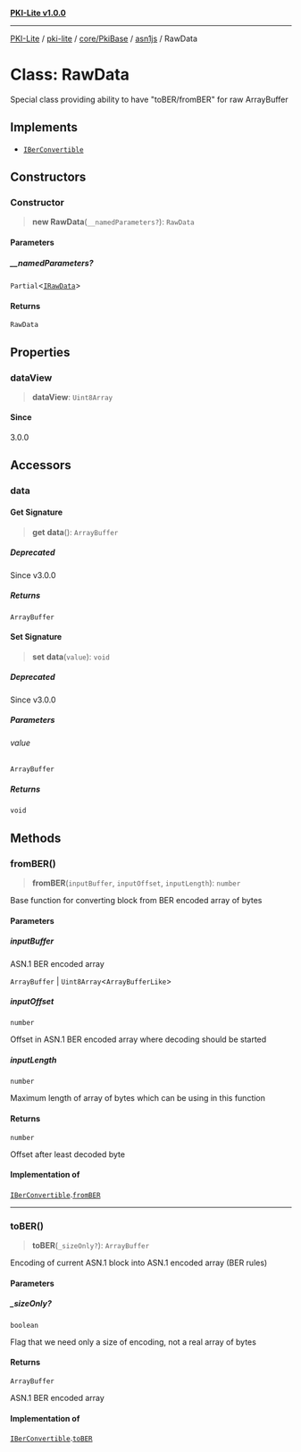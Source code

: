 [**PKI-Lite v1.0.0**](../../../../../../README.md)

---

[PKI-Lite](../../../../../../README.md) / [pki-lite](../../../../../README.md) / [core/PkiBase](../../../README.md) / [asn1js](../README.md) / RawData

# Class: RawData

Special class providing ability to have "toBER/fromBER" for raw ArrayBuffer

## Implements

- [`IBerConvertible`](../interfaces/IBerConvertible.md)

## Constructors

### Constructor

> **new RawData**(`__namedParameters?`): `RawData`

#### Parameters

##### \_\_namedParameters?

`Partial`\<[`IRawData`](../interfaces/IRawData.md)\>

#### Returns

`RawData`

## Properties

### dataView

> **dataView**: `Uint8Array`

#### Since

3.0.0

## Accessors

### data

#### Get Signature

> **get** **data**(): `ArrayBuffer`

##### Deprecated

Since v3.0.0

##### Returns

`ArrayBuffer`

#### Set Signature

> **set** **data**(`value`): `void`

##### Deprecated

Since v3.0.0

##### Parameters

###### value

`ArrayBuffer`

##### Returns

`void`

## Methods

### fromBER()

> **fromBER**(`inputBuffer`, `inputOffset`, `inputLength`): `number`

Base function for converting block from BER encoded array of bytes

#### Parameters

##### inputBuffer

ASN.1 BER encoded array

`ArrayBuffer` | `Uint8Array`\<`ArrayBufferLike`\>

##### inputOffset

`number`

Offset in ASN.1 BER encoded array where decoding should be started

##### inputLength

`number`

Maximum length of array of bytes which can be using in this function

#### Returns

`number`

Offset after least decoded byte

#### Implementation of

[`IBerConvertible`](../interfaces/IBerConvertible.md).[`fromBER`](../interfaces/IBerConvertible.md#fromber)

---

### toBER()

> **toBER**(`_sizeOnly?`): `ArrayBuffer`

Encoding of current ASN.1 block into ASN.1 encoded array (BER rules)

#### Parameters

##### \_sizeOnly?

`boolean`

Flag that we need only a size of encoding, not a real array of bytes

#### Returns

`ArrayBuffer`

ASN.1 BER encoded array

#### Implementation of

[`IBerConvertible`](../interfaces/IBerConvertible.md).[`toBER`](../interfaces/IBerConvertible.md#tober)
